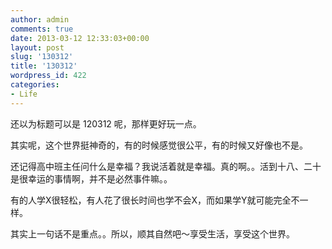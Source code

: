 ```yaml
---
author: admin
comments: true
date: 2013-03-12 12:33:03+00:00
layout: post
slug: '130312'
title: '130312'
wordpress_id: 422
categories:
- Life
---
```


还以为标题可以是 120312 呢，那样更好玩一点。

其实呢，这个世界挺神奇的，有的时候感觉很公平，有的时候又好像也不是。

还记得高中班主任问什么是幸福？我说活着就是幸福。真的啊。。活到十八、二十是很幸运的事情啊，并不是必然事件嘛。。

有的人学X很轻松，有人花了很长时间也学不会X，而如果学Y就可能完全不一样。

其实上一句话不是重点。。所以，顺其自然吧～享受生活，享受这个世界。
